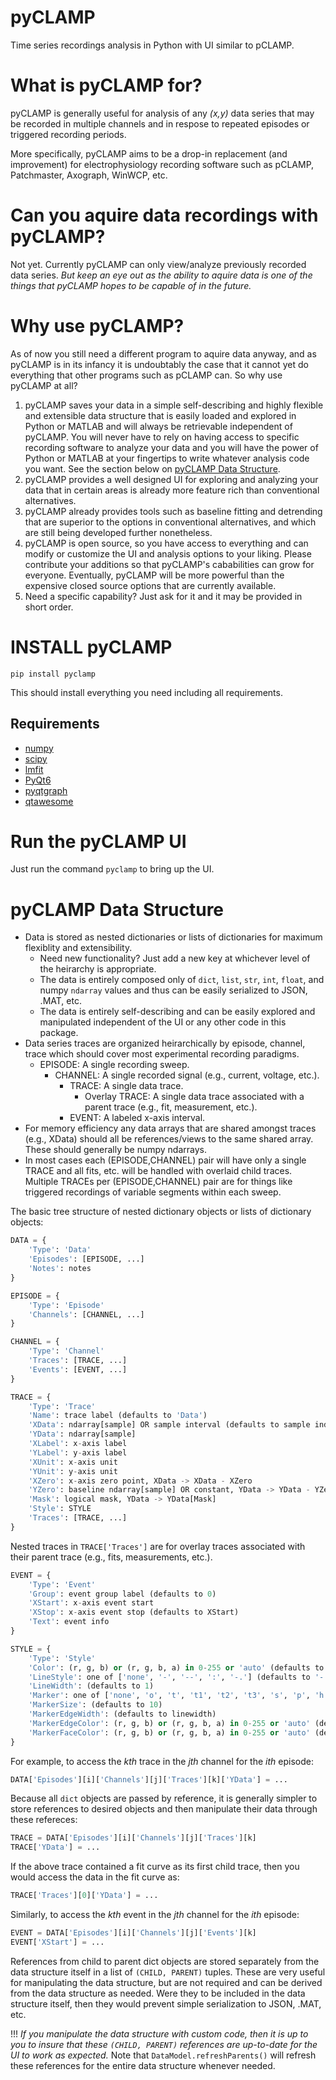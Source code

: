 # pyCLAMP
Time series recordings analysis in Python with UI similar to pCLAMP.

# What is pyCLAMP for?
pyCLAMP is generally useful for analysis of any *(x,y)* data series that may be recorded in multiple channels and in respose to repeated episodes or triggered recording periods.

More specifically, pyCLAMP aims to be a drop-in replacement (and improvement) for electrophysiology recording software such as pCLAMP, Patchmaster, Axograph, WinWCP, etc.

# Can you aquire data recordings with pyCLAMP?
Not yet. Currently pyCLAMP can only view/analyze previously recorded data series. *But keep an eye out as the ability to aquire data is one of the things that pyCLAMP hopes to be capable of in the future.*

# Why use pyCLAMP?
As of now you still need a different program to aquire data anyway, and as pyCLAMP is in its infancy it is undoubtably the case that it cannot yet do everything that other programs such as pCLAMP can. So why use pyCLAMP at all?

1. pyCLAMP saves your data in a simple self-describing and highly flexible and extensible data structure that is easily loaded and explored in Python or MATLAB and will always be retrievable independent of pyCLAMP. You will never have to rely on having access to specific recording software to analyze your data and you will have the power of Python or MATLAB at your fingertips to write whatever analysis code you want. See the section below on [pyCLAMP Data Structure](#pyclamp-data-structure).
2. pyCLAMP provides a well designed UI for exploring and analyzing your data that in certain areas is already more feature rich than conventional alternatives.
3. pyCLAMP already provides tools such as baseline fitting and detrending that are superior to the options in conventional alternatives, and which are still being developed further nonetheless.
4. pyCLAMP is open source, so you have access to everything and can modify or customize the UI and analysis options to your liking. Please contribute your additions so that pyCLAMP's cababilities can grow for everyone. Eventually, pyCLAMP will be more powerful than the expensive closed source options that are currently available.
5. Need a specific capability? Just ask for it and it may be provided in short order.

# INSTALL pyCLAMP
`pip install pyclamp`

This should install everything you need including all requirements.

## Requirements
* [numpy](https://numpy.org)
* [scipy](https://scipy.org)
* [lmfit](https://lmfit.github.io/lmfit-py/)
* [PyQt6](https://pypi.org/project/PyQt6/)
* [pyqtgraph](https://www.pyqtgraph.org)
* [qtawesome](https://github.com/spyder-ide/qtawesome)

# Run the pyCLAMP UI
Just run the command `pyclamp` to bring up the UI.

# pyCLAMP Data Structure
- Data is stored as nested dictionaries or lists of dictionaries for maximum flexiblity and extensibility.
    - Need new functionality? Just add a new key at whichever level of the heirarchy is appropriate.
    - The data is entirely composed only of `dict`, `list`, `str`, `int`, `float`, and numpy `ndarray` values and thus can be easily serialized to JSON, .MAT, etc.
    - The data is entirely self-describing and can be easily explored and manipulated independent of the UI or any other code in this package.
- Data series traces are organized heirarchically by episode, channel, trace which should cover most experimental recording paradigms.
    - EPISODE: A single recording sweep.
        - CHANNEL: A single recorded signal (e.g., current, voltage, etc.).
            - TRACE: A single data trace.
                - Overlay TRACE: A single data trace associated with a parent trace (e.g., fit, measurement, etc.).
            - EVENT: A labeled x-axis interval.
- For memory efficiency any data arrays that are shared amongst traces (e.g., XData) should all be references/views to the same shared array. These should generally be numpy ndarrays.
- In most cases each (EPISODE,CHANNEL) pair will have only a single TRACE and all fits, etc. will be handled with overlaid child traces. Multiple TRACEs per (EPISODE,CHANNEL) pair are for things like triggered recordings of variable segments within each sweep.

The basic tree structure of nested dictionary objects or lists of dictionary objects:

```python
DATA = {
    'Type': 'Data'
    'Episodes': [EPISODE, ...]
    'Notes': notes
}
```
```python
EPISODE = {
    'Type': 'Episode'
    'Channels': [CHANNEL, ...]
}
```
```python
CHANNEL = {
    'Type': 'Channel'
    'Traces': [TRACE, ...]
    'Events': [EVENT, ...]
}
```
```python
TRACE = {
    'Type': 'Trace'
    'Name': trace label (defaults to 'Data')
    'XData': ndarray[sample] OR sample interval (defaults to sample indexes)
    'YData': ndarray[sample]
    'XLabel': x-axis label
    'YLabel': y-axis label
    'XUnit': x-axis unit
    'YUnit': y-axis unit
    'XZero': x-axis zero point, XData -> XData - XZero
    'YZero': baseline ndarray[sample] OR constant, YData -> YData - YZero
    'Mask': logical mask, YData -> YData[Mask]
    'Style': STYLE
    'Traces': [TRACE, ...]
}
```
Nested traces in `TRACE['Traces']` are for overlay traces associated with their parent trace (e.g., fits, measurements, etc.).
```python
EVENT = {
    'Type': 'Event'
    'Group': event group label (defaults to 0)
    'XStart': x-axis event start
    'XStop': x-axis event stop (defaults to XStart)
    'Text': event info
}
```
```python
STYLE = {
    'Type': 'Style'
    'Color': (r, g, b) or (r, g, b, a) in 0-255 or 'auto' (defaults to 'auto' => based on colormap)
    'LineStyle': one of ['none', '-', '--', ':', '-.'] (defaults to '-')
    'LineWidth': (defaults to 1)
    'Marker': one of ['none', 'o', 't', 't1', 't2', 't3', 's', 'p', 'h', 'star', '+', 'd', 'x'] (defaults to 'none')
    'MarkerSize': (defaults to 10)
    'MarkerEdgeWidth': (defaults to linewidth)
    'MarkerEdgeColor': (r, g, b) or (r, g, b, a) in 0-255 or 'auto' (defaults to 'auto' => Color)
    'MarkerFaceColor': (r, g, b) or (r, g, b, a) in 0-255 or 'auto' (defaults to 'auto' => MarkerEdgeColor with alpha=0)
}
```
For example, to access the *kth* trace in the *jth* channel for the *ith* episode:
```python
DATA['Episodes'][i]['Channels'][j]['Traces'][k]['YData'] = ...
```
Because all `dict` objects are passed by reference, it is generally simpler to store references to desired objects and then manipulate their data through these refereces:
```python
TRACE = DATA['Episodes'][i]['Channels'][j]['Traces'][k]
TRACE['YData'] = ...
```
If the above trace contained a fit curve as its first child trace, then you would access the data in the fit curve as:
```python
TRACE['Traces'][0]['YData'] = ...
```
Similarly, to access the *kth* event in the *jth* channel for the *ith* episode:
```python
EVENT = DATA['Episodes'][i]['Channels'][j]['Events'][k]
EVENT['XStart'] = ...
```
References from child to parent dict objects are stored separately from the data structure itself in a list of `(CHILD, PARENT)` tuples. These are very useful for manipulating the data structure, but are not required and can be derived from the data structure as needed. Were they to be included in the data structure itself, then they would prevent simple serialization to JSON, .MAT, etc.

!!! *If you manipulate the data structure with custom code, then it is up to you to insure that these `(CHILD, PARENT)` references are up-to-date for the UI to work as expected.* Note that `DataModel.refreshParents()` will refresh these references for the entire data structure whenever needed.
